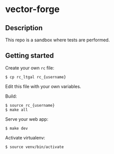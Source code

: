 vector-forge
============

## Description

This repo is a sandbox where tests are performed.


## Getting started

Create your own `rc` file:

    $ cp rc_ltgal rc_{username}

Edit this file with your own variables.

Build:

    $ source rc_{username}
    $ make all

Serve your web app:

    $ make dev

Activate virtualenv:

    $ source venv/bin/activate
